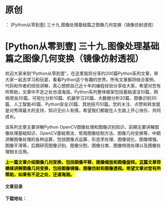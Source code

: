 # 原创
：  [Python从零到壹] 三十九.图像处理基础篇之图像几何变换（镜像仿射透视）

# [Python从零到壹] 三十九.图像处理基础篇之图像几何变换（镜像仿射透视）

欢迎大家来到“Python从零到壹”，在这里我将分享约200篇Python系列文章，带大家一起去学习和玩耍，看看Python这个有趣的世界。所有文章都将结合案例、代码和作者的经验讲解，真心想把自己近十年的编程经验分享给大家，希望对您有所帮助，文章中不足之处也请海涵。Python系列整体框架包括基础语法10篇、网络爬虫30篇、可视化分析10篇、机器学习20篇、大数据分析20篇、图像识别30篇、人工智能40篇、Python安全20篇、其他技巧10篇。您的关注、点赞和转发就是对秀璋最大的支持，知识无价人有情，希望我们都能在人生路上开心快乐、共同成长。

该系列文章主要讲解Python OpenCV图像处理和图像识别知识，前期主要讲解图像处理基础知识、OpenCV基础用法、常用图像绘制方法、图像几何变换等，中期讲解图像处理的各种运算，包括图像点运算、形态学处理、图像锐化、图像增强、图像平滑等，后期研究图像识别、图像分割、图像分类、图像特效处理以及图像处理相关应用。

<mark>**上一篇文章介绍图像几何变换，包括图像平移、图像缩放和图像旋转。这篇文章将继续讲解图像几何变换，包括图像镜像、图像仿射和图像透视。希望文章对您有所帮助，如果有不足之处，还请海涵。**</mark>

#### 文章目录

**下载地址：**
